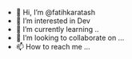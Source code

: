 - 👋 Hi, I’m @fatihkaratash
- 👀 I’m interested in Dev
- 🌱 I’m currently learning ..
- 💞️ I’m looking to collaborate on ...
- 📫 How to reach me ...

<!---
fatihkaratash/fatihkaratash is a ✨ special ✨ repository because its `README.md` (this file) appears on your GitHub profile.
You can click the Preview link to take a look at your changes.
--->
